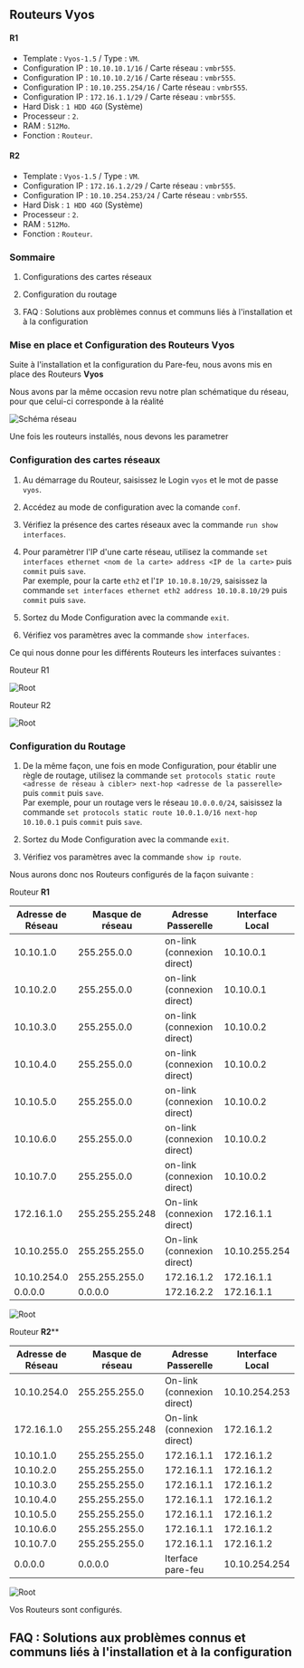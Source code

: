 
## Routeurs Vyos
#### R1
* Template : `Vyos-1.5` / Type : `VM`.
* Configuration IP : `10.10.10.1/16` / Carte réseau : `vmbr555`.
* Configuration IP : `10.10.10.2/16` / Carte réseau : `vmbr555`.
* Configuration IP : `10.10.255.254/16` / Carte réseau : `vmbr555`.
* Configuration IP : `172.16.1.1/29` / Carte réseau : `vmbr555`.
* Hard Disk : `1 HDD 4GO`  (Système) 
* Processeur : `2`.
* RAM : `512Mo`.
* Fonction : `Routeur`.

#### R2
* Template : `Vyos-1.5` / Type : `VM`.
* Configuration IP : `172.16.1.2/29` / Carte réseau : `vmbr555`.
* Configuration IP : `10.10.254.253/24` / Carte réseau : `vmbr555`.
* Hard Disk : `1 HDD 4GO`  (Système) 
* Processeur : `2`.
* RAM : `512Mo`.
* Fonction : `Routeur`.

### Sommaire

1) Configurations des cartes réseaux

2) Configuration du routage

3) FAQ : Solutions aux problèmes connus et communs liés à l'installation et à la configuration

### Mise en place et Configuration des Routeurs Vyos

Suite à l'installation et la configuration du Pare-feu, nous avons mis en place des Routeurs **Vyos**

Nous avons par la même occasion revu notre plan schématique du réseau, pour que celui-ci corresponde à la réalité

![Schéma réseau](../Ressources/Images/Shema_Reseau_Ecotechsolutions_2024-12-30.png)

Une fois les routeurs installés, nous devons les parametrer

### Configuration des cartes réseaux

1. Au démarrage du Routeur, saisissez le Login `vyos` et le mot de passe `vyos`.

2. Accédez au mode de configuration avec la comande `conf`.

3. Vérifiez la présence des cartes réseaux avec la commande `run show interfaces`.

4. Pour paramètrer l'IP d'une carte réseau, utilisez la commande `set interfaces ethernet <nom de la carte> address <IP de la carte>` puis `commit` puis `save`.  
Par exemple, pour la carte `eth2` et l'`IP 10.10.8.10/29`, saisissez la commande `set interfaces ethernet eth2 address 10.10.8.10/29` puis `commit` puis `save`.

5. Sortez du Mode Configuration avec la commande `exit`.

6. Vérifiez vos paramètres avec la commande `show interfaces`.

Ce qui nous donne pour les différents Routeurs les interfaces suivantes :

Routeur R1

![Root](../Ressources/Images/Vyos/VYOS_Interfaces_R1.png)

Routeur R2

![Root](../Ressources/Images/Vyos/VYOS_Interfaces_R2.png)



### Configuration du Routage

1. De la même façon, une fois en mode Configuration, pour établir une règle de routage, utilisez la commande `set protocols static route <adresse de réseau à cibler> next-hop <adresse de la passerelle>` puis `commit` puis `save`.  
Par exemple, pour un routage vers le réseau `10.0.0.0/24`, saisissez la commande `set protocols static route 10.0.1.0/16 next-hop 10.10.0.1` puis `commit` puis `save`.

2. Sortez du Mode Configuration avec la commande `exit`.

3. Vérifiez vos paramètres avec la commande `show ip route`.

Nous aurons donc nos Routeurs configurés de la façon suivante : 

Routeur **R1**

| Adresse de Réseau |  Masque de réseau |      Adresse Passerelle    |  Interface Local |
|-------------------|-------------------|----------------------------|------------------|
|     10.10.1.0     |   255.255.0.0     | on-link (connexion direct) |    10.10.0.1     |  
|     10.10.2.0     |   255.255.0.0     | on-link (connexion direct) |    10.10.0.1     |
|     10.10.3.0     |   255.255.0.0     | on-link (connexion direct) |    10.10.0.2     |
|     10.10.4.0     |   255.255.0.0     | on-link (connexion direct) |    10.10.0.2     |
|     10.10.5.0     |   255.255.0.0     | on-link (connexion direct) |    10.10.0.2     |  
|     10.10.6.0     |   255.255.0.0     | on-link (connexion direct) |    10.10.0.2     |  
|     10.10.7.0     |   255.255.0.0     | on-link (connexion direct) |    10.10.0.2     |
|     172.16.1.0    |   255.255.255.248 | On-link (connexion direct) |    172.16.1.1    |
|     10.10.255.0   |   255.255.255.0   | On-link (connexion direct) |    10.10.255.254 |
|     10.10.254.0   |  255.255.255.0    |        172.16.1.2          |    172.16.1.1    |  
|     0.0.0.0       |      0.0.0.0      |        172.16.2.2          |    172.16.1.1    |

![Root](../Ressources/Images/Vyos/VYOS_IP_Route_R1.png)

Routeur **R2****

| Adresse de Réseau |  Masque de réseau |     Adresse Passerelle     |  Interface Local  |
|-------------------|-------------------|----------------------------|-------------------|
|    10.10.254.0    |  255.255.255.0    | On-link (connexion direct) |   10.10.254.253   |
|    172.16.1.0     |  255.255.255.248  | On-link (connexion direct) |   172.16.1.2      |
|    10.10.1.0      |  255.255.255.0    |         172.16.1.1         |   172.16.1.2      |
|    10.10.2.0      |  255.255.255.0    |         172.16.1.1         |   172.16.1.2      |
|    10.10.3.0      |  255.255.255.0    |         172.16.1.1         |   172.16.1.2      |
|    10.10.4.0      |  255.255.255.0    |         172.16.1.1         |   172.16.1.2      |
|    10.10.5.0      |  255.255.255.0    |         172.16.1.1         |   172.16.1.2      |
|    10.10.6.0      |  255.255.255.0    |         172.16.1.1         |   172.16.1.2      |
|    10.10.7.0      |  255.255.255.0    |         172.16.1.1         |   172.16.1.2      |
|    0.0.0.0        |     0.0.0.0       |     Iterface pare-feu      |  10.10.254.254    | 

![Root](../Ressources/Images/Vyos/VYOS_IP_Route_R2.png)



Vos Routeurs sont configurés.

## FAQ : Solutions aux problèmes connus et communs liés à l'installation et à la configuration


